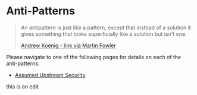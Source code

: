 # Anti-Patterns

> An antipattern is just like a pattern, except that instead of a solution it gives something that looks superficially like a solution but isn't one.
>
> [Andrew Koenig - link via Martin Fowler](https://martinfowler.com/bliki/AntiPattern.html)

Please navigate to one of the following pages for details on each of the anti-patterns:

* [Assumed Upstream Security](assumed-upstream-security.md)

this is an edit
